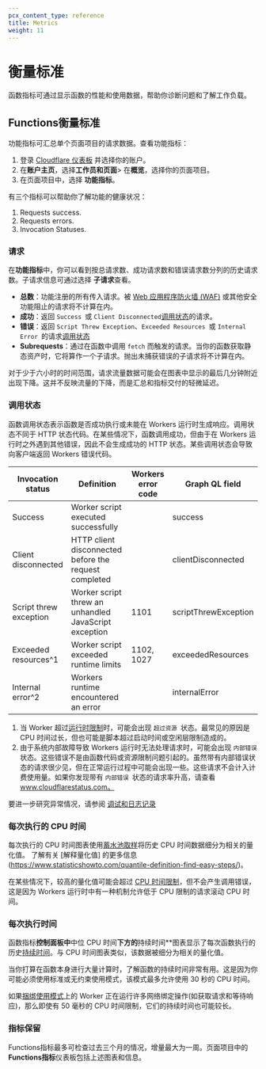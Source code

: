 ```yaml
---
pcx_content_type: reference
title: Metrics
weight: 11
---
```


# 衡量标准

函数指标可通过显示函数的性能和使用数据，帮助你诊断问题和了解工作负载。

## Functions衡量标准

功能指标可汇总单个页面项目的请求数据。查看功能指标：

1. 登录 [Cloudflare 仪表板](https://dash.cloudflare.com) 并选择你的账户。
2. 在**账户主页**，选择**工作员和页面**> 在**概览**，选择你的页面项目。
3. 在页面项目中，选择 **功能指标**。

有三个指标可以帮助你了解功能的健康状况：

1. Requests success.
2. Requests errors.
3. Invocation Statuses.

### 请求

在**功能指标**中，你可以看到按总请求数、成功请求数和错误请求数分列的历史请求数。子请求信息可通过选择 **子请求**查看。

* **总数**：功能注册的所有传入请求。被 [Web 应用程序防火墙 (WAF)](https://www.cloudflare.com/waf/) 或其他安全功能阻止的请求将不计算在内。
* **成功**：返回 `Success `或 `Client Disconnected`[调用状态](#invocation-statuses)的请求。
* **错误**：返回 `Script Threw Exception`、`Exceeded Resources `或 `Internal Error `的请求[调用状态](#invocation-statuses)
* **Subrequests**：通过在函数中调用 `fetch` 而触发的请求。当你的函数获取静态资产时，它将算作一个子请求。抛出未捕获错误的子请求将不计算在内。

对于少于六小时的时间范围，请求流量数据可能会在图表中显示的最后几分钟附近出现下降。这并不反映流量的下降，而是汇总和指标交付的轻微延迟。

### 调用状态

函数调用状态表示函数是否成功执行或未能在 Workers 运行时生成响应。调用状态不同于 HTTP 状态代码。在某些情况下，函数调用成功，但由于在 Workers 运行时之外遇到其他错误，因此不会生成成功的 HTTP 状态。某些调用状态会导致向客户端返回 Workers 错误代码。

| Invocation status | Definition | Workers error code | Graph QL field |
| --- | --- | --- | --- |
| Success | Worker script executed successfully | | success |
| Client disconnected | HTTP client disconnected before the request completed | | clientDisconnected |
| Script threw exception | Worker script threw an unhandled JavaScript exception | 1101 | scriptThrewException |
| Exceeded resources^1 | Worker script exceeded runtime limits | 1102, 1027 | exceededResources |
| Internal error^2 | Workers runtime encountered an error | | internalError |

1. 当 Worker 超过[运行时限制](/workers/platform/limits/#request-limits)时，可能会出现 `超过资源 `状态。最常见的原因是 CPU 时间过长，但也可能是脚本超过启动时间或空闲层限制造成的。
2. 由于系统内部故障导致 Workers 运行时无法处理请求时，可能会出现 `内部错误 `状态。这些错误不是由函数代码或资源限制问题引起的。虽然带有内部错误状态的请求很少见，但在正常运行过程中可能会出现一些。这些请求不会计入计费使用量。如果你发现带有 `内部错误 `状态的请求率升高，请查看 www.cloudflarestatus.com。

要进一步研究异常情况，请参阅 [调试和日志记录](/pages/functions/debugging-and-logging)

### 每次执行的 CPU 时间

每次执行的 CPU 时间图表使用[蓄水池取样](https://en.wikipedia.org/wiki/Reservoir_sampling)将历史 CPU 时间数据细分为相关的量化值。  了解有关 [解释量化值] 的更多信息(https://www.statisticshowto.com/quantile-definition-find-easy-steps/)。

在某些情况下，较高的量化值可能会超过 [CPU 时间限制](/workers/platform/limits/#cpu-time)，但不会产生调用错误，这是因为 Workers 运行时中有一种机制允许低于 CPU 限制的请求滚动 CPU 时间。

### 每次执行时间

函数指标**控制面板中**中位 CPU 时间**下方的**持续时间**图表显示了每次函数执行的历史[持续时间](/workers/platform/limits/#duration)。与 CPU 时间图表类似，该数据被细分为相关的量化值。

当你打算在函数本身进行大量计算时，了解函数的持续时间非常有用。这是因为你可能必须使用标准或无约束使用模式，该模式最多允许使用 30 秒的 CPU 时间。

如果[捆绑使用模式](/workers/platform/pricing/#workers)上的 Worker 正在运行许多网络绑定操作(如获取请求和等待响应)，那么即使有 50 毫秒的 CPU 时间限制，它们的持续时间也可能较长。

### 指标保留

Functions指标最多可检查过去三个月的情况，增量最大为一周。页面项目中的**Functions指标**仪表板包括上述图表和信息。